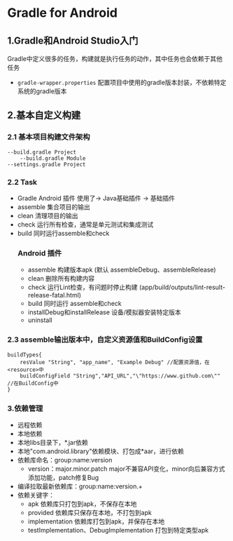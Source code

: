 
# Gradle for Android 

## 1.Gradle和Android Studio入门
Gradle中定义很多的任务，构建就是执行任务的动作，其中任务也会依赖于其他任务
- `gradle-wrapper.properties` 配置项目中使用的gradle版本封装，不依赖特定系统的gradle版本

## 2.基本自定义构建
### 2.1 基本项目构建文件架构
```
--build.gradle Project
    --build.gradle Module
--settings.gradle Project 
```
### 2.2 Task
- Gradle Android 插件 使用了-> Java基础插件 -> 基础插件 
- assemble 集合项目的输出
- clean 清理项目的输出
- check 运行所有检查，通常是单元测试和集成测试
- build 同时运行assemble和check
    ### Android 插件
    - assemble 构建版本apk (默认 assembleDebug、assembleRelease)
    - clean 删除所有构建内容
    - check 运行Lint检查，有问题时停止构建  (app/build/outputs/lint-result-release-fatal.html)
    - build 同时运行 assemble和check
    - installDebug和installRelease 设备/模拟器安装特定版本
    - uninstall
### 2.3 assemble输出版本中，自定义资源值和BuildConfig设置
```
buildTypes{
    resValue "String", "app_name", "Example Debug" //配置资源值，在<resource>中
    buildConfigField "String","API_URL","\"https://www.github.com\"" //在BuildConfig中
}
```
### 3.依赖管理
- 远程依赖
- 本地依赖
- 本地libs目录下，*.jar依赖
- 本地"com.android.library"依赖模块、打包成*aar，进行依赖
- 依赖库命名：group:name:version 
    - version：major.minor.patch   major不兼容API变化，minor向后兼容方式添加功能，patch修复Bug
- 编译拉取最新依赖库：group:name:version.+
- 依赖关键字：
    - apk 依赖库只打包到apk，不保存在本地
    - provided 依赖库只保存在本地，不打包到apk
    - implementation 依赖库打包到apk，并保存在本地
    - testImplementation、DebugImplementation 打包到特定类型apk
    
